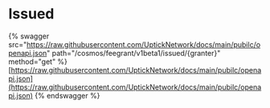 # Issued

{% swagger src="https://raw.githubusercontent.com/UptickNetwork/docs/main/pubilc/openapi.json" path="/cosmos/feegrant/v1beta1/issued/{granter}" method="get" %}
[https://raw.githubusercontent.com/UptickNetwork/docs/main/pubilc/openapi.json](https://raw.githubusercontent.com/UptickNetwork/docs/main/pubilc/openapi.json)
{% endswagger %}
